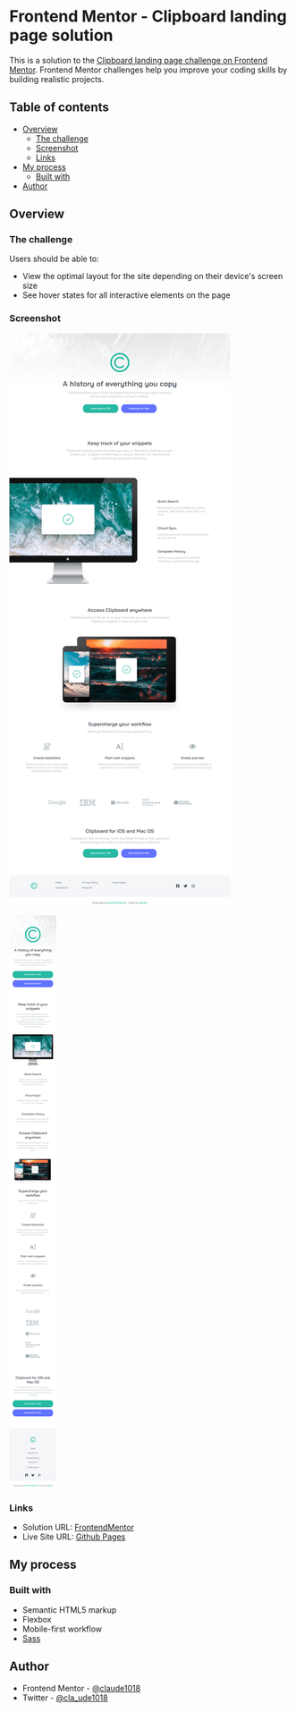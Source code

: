 # Frontend Mentor - Clipboard landing page solution

This is a solution to the [Clipboard landing page challenge on Frontend Mentor](https://www.frontendmentor.io/challenges/clipboard-landing-page-5cc9bccd6c4c91111378ecb9). Frontend Mentor challenges help you improve your coding skills by building realistic projects.

## Table of contents

- [Overview](#overview)
  - [The challenge](#the-challenge)
  - [Screenshot](#screenshot)
  - [Links](#links)
- [My process](#my-process)
  - [Built with](#built-with)
- [Author](#author)

## Overview

### The challenge

Users should be able to:

- View the optimal layout for the site depending on their device's screen size
- See hover states for all interactive elements on the page

### Screenshot

![](./clipboard-ss-desktop.png)

![](./clipboard-ss-mobile.png)

### Links

- Solution URL: [FrontendMentor](https://www.frontendmentor.io/solutions/clipboard-landing-page-using-sass-BkLf5jU4c)
- Live Site URL: [Github Pages](https://claude1018.github.io/clipboard-landing-page/)

## My process

### Built with

- Semantic HTML5 markup
- Flexbox
- Mobile-first workflow
- [Sass](https://sass-lang.com/)

## Author

- Frontend Mentor - [@claude1018](https://www.frontendmentor.io/profile/claude1018)
- Twitter - [@cla_ude1018](https://twitter.com/cla_ude1018)
